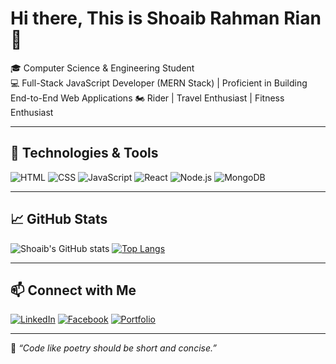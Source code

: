 # Hi there, This is Shoaib Rahman Rian 👋

🎓 Computer Science & Engineering Student  
💻 Full-Stack JavaScript Developer (MERN Stack) | Proficient in Building End-to-End Web Applications 
🏍️ Rider | Travel Enthusiast | Fitness Enthusiast

---

## 🧰 Technologies & Tools
![HTML](https://img.shields.io/badge/-HTML5-E34F26?logo=html5&logoColor=fff)
![CSS](https://img.shields.io/badge/-CSS3-1572B6?logo=css3)
![JavaScript](https://img.shields.io/badge/-JavaScript-F7DF1E?logo=javascript&logoColor=black)
![React](https://img.shields.io/badge/-React-61DAFB?logo=react&logoColor=000)
![Node.js](https://img.shields.io/badge/-Node.js-339933?logo=node.js&logoColor=fff)
![MongoDB](https://img.shields.io/badge/-MongoDB-47A248?logo=mongodb&logoColor=white)

---

## 📈 GitHub Stats
![Shoaib's GitHub stats](https://github-readme-stats.vercel.app/api?username=shoaibrian&show_icons=true&theme=tokyonight)
[![Top Langs](https://github-readme-stats.vercel.app/api/top-langs/?username=shoaibrian&layout=compact&theme=tokyonight)](https://github.com/anuraghazra/github-readme-stats)

---

## 📫 Connect with Me
[![LinkedIn](https://img.shields.io/badge/-LinkedIn-blue?style=flat&logo=linkedin&logoColor=white)](https://linkedin.com/in/yourprofile)
[![Facebook](https://img.shields.io/badge/-Facebook-1877F2?style=flat&logo=facebook&logoColor=white)](https://facebook.com/yourprofile)
[![Portfolio](https://img.shields.io/badge/-Portfolio-black?style=flat&logo=github&logoColor=white)](https://yourportfolio.com)

---

🧠 _“Code like poetry should be short and concise.”_  
